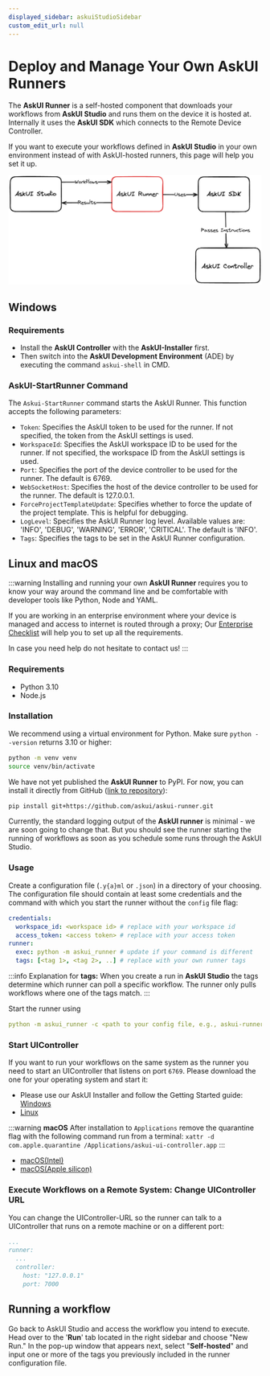 ```yaml
---
displayed_sidebar: askuiStudioSidebar
custom_edit_url: null
---
```


# Deploy and Manage Your Own AskUI Runners
The **AskUI Runner** is a self-hosted component that downloads your workflows from **AskUI Studio** and runs them on the device it is hosted at. Internally it uses the **AskUI SDK** which connects to the Remote Device Controller.

If you want to execute your workflows defined in **AskUI Studio** in your own environment instead of with AskUI-hosted runners, this page will help you set it up.

![Architecture drawing how the AskUI-Runner fits into AskUI Studio, AskUI SDK and AskUI Remote Device Controller. The AskUI-Runner fetches Workflows from AskUI Studio and uploads the results back to it. The Runner uses the AskUI SDK which passes the instructions from the workflow steps to the AskUI Remote Device Controller.](../../general/02-Components/images/askui-runner-simple-architecture.png)

## Windows

### Requirements

- Install the **AskUI Controller** with the **AskUI-Installer** first.
- Then switch into the **AskUI Development Environment** (ADE) by executing the command `askui-shell` in CMD.

### AskUI-StartRunner Command

The `Askui-StartRunner` command starts the AskUI Runner. This function accepts the following parameters:

- `Token`: Specifies the AskUI token to be used for the runner. If not specified, the token from the AskUI settings is used.
- `WorkspaceId`: Specifies the AskUI workspace ID to be used for the runner. If not specified, the workspace ID from the AskUI settings is used.
- `Port`: Specifies the port of the device controller to be used for the runner. The default is 6769.
- `WebSocketHost`: Specifies the host of the device controller to be used for the runner. The default is 127.0.0.1.
- `ForceProjectTemplateUpdate`: Specifies whether to force the update of the project template. This is helpful for debugging.
- `LogLevel`: Specifies the AskUI Runner log level. Available values are: 'INFO', 'DEBUG', 'WARNING', 'ERROR', 'CRITICAL'. The default is 'INFO'.
- `Tags`: Specifies the tags to be set in the AskUI Runner configuration.

## Linux and macOS

:::warning
Installing and running your own **AskUI Runner** requires you to know your way around the command line and be comfortable with developer tools like Python, Node and YAML.

If you are working in an enterprise environment where your device is managed and access to internet is routed through a proxy; Our [Enterprise Checklist](https://docs.askui.com/docs/general/Getting%20Started/enterprise-checklist) will help you to set up all the requirements.

In case you need help do not hesitate to contact us!
:::

### Requirements

- Python 3.10
- Node.js

### Installation

We recommend using a virtual environment for Python. Make sure `python --version` returns 3.10 or higher:

```bash
python -m venv venv
source venv/bin/activate
```

We have not yet published the **AskUI Runner** to PyPI. For now, you can install it directly from GitHub ([link to repository](https://github.com/askui/askui-runner)):

```bash
pip install git+https://github.com/askui/askui-runner.git
```

Currently, the standard logging output of the **AskUI runner** is minimal - we are soon going to change that. But you should see the runner starting the running of workflows as soon as you schedule some runs through the AskUI Studio.

### Usage

Create a configuration file (`.y{a}ml` or `.json`) in a directory of your choosing. The configuration file should contain at least some credentials and the command with which you start the runner without the `config` file flag:

```yaml
credentials:
  workspace_id: <workspace id> # replace with your workspace id
  access_token: <access token> # replace with your access token
runner:
  exec: python -m askui_runner # update if your command is different
  tags: [<tag 1>, <tag 2>, ..] # replace with your own runner tags
```

:::info
Explanation for **tags:** When you create a run in **AskUI Studio** the tags determine which runner can poll a specific workflow. The runner only pulls workflows where one of the tags match.
:::

Start the runner using

```yaml
python -m askui_runner -c <path to your config file, e.g., askui-runner.config.yaml>
```

### Start UIController

If you want to run your workflows on the same system as the runner you need to start an UIController that listens on port `6769`. Please download the one for your operating system and start it:

- Please use our AskUI Installer and follow the Getting Started guide: [Windows](../../general/01-Getting%20Started/Installing%20AskUI/getting-started.md)
- [Linux](https://files.askui.com/releases/askui-ui-controller/latest/linux/x64/askui-ui-controller.AppImage)

:::warning
**macOS** After installation to `Applications` remove the quarantine flag with the following command run from a terminal: `xattr -d com.apple.quarantine /Applications/askui-ui-controller.app`
:::

- [macOS(Intel)](https://files.askui.com/releases/askui-ui-controller/latest/darwin/x64/askui-ui-controller.dmg)
- [macOS(Apple silicon)](https://files.askui.com/releases/askui-ui-controller/latest/darwin/arm64/askui-ui-controller.dmg)

### Execute Workflows on a Remote System: Change UIController URL

You can change the UIController-URL so the runner can talk to a UIController that runs on a remote machine or on a different port:

```yaml
...
runner:
  ...
  controller:
    host: "127.0.0.1"
    port: 7000
```

## Running a workflow

Go back to AskUI Studio and access the workflow you intend to execute. Head over to the '**Run**' tab located in the right sidebar and choose "New Run." In the pop-up window that appears next, select "**Self-hosted**" and input one or more of the tags you previously included in the runner configuration file.
